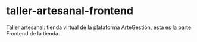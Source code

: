 # taller-artesanal-frontend
Taller artesanal: tienda virtual de la plataforma ArteGestión, esta es la parte Frontend de la tienda.
